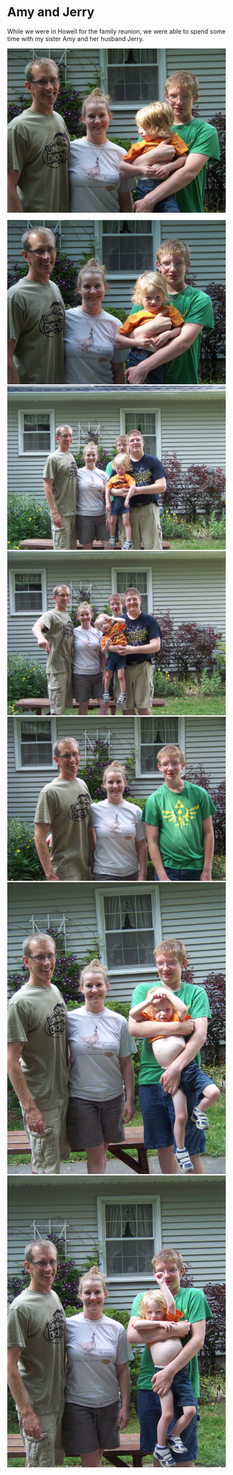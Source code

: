 # Amy and Jerry

While we were in Howell for the family reunion, we were able to spend some time with my sister Amy and her husband Jerry.

![](images/100_9809.JPG)

![](images/100_9808.JPG)
![](images/100_9816.JPG)
![](images/100_9815.JPG)
![](images/100_9813.JPG)
![](images/100_9812.JPG)
![](images/100_9811.JPG)
